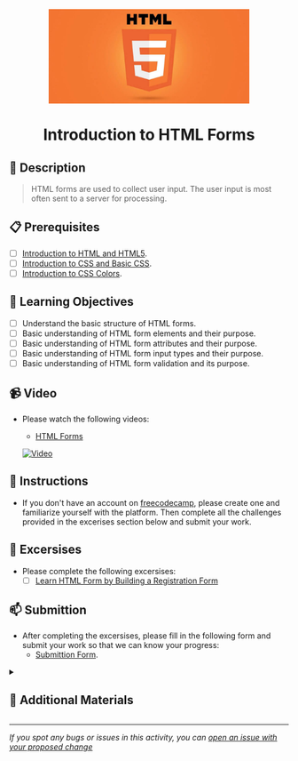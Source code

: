 <div align="center">
    <img src="../images/html5.jpg" alt="Logo" height="170" align="center">
    <h1 align="center">Introduction to HTML Forms</h1>
</div>

## 📝 Description
> HTML forms are used to collect user input. The user input is most often sent to a server for processing.

## 📋 Prerequisites
- [ ] [Introduction to HTML and HTML5](https://github.com/Kick-StartDev/web-development-basic-curriculum/blob/responsive-web-design/responsive-web-design/introduction-to-html-and-html5.md).
- [ ] [Introduction to CSS and Basic CSS](https://github.com/Kick-StartDev/web-development-basic-curriculum/blob/responsive-web-design/responsive-web-design/introduction-to-css-and-basic-css.md).
- [ ] [Introduction to CSS Colors](https://github.com/Kick-StartDev/web-development-basic-curriculum/blob/responsive-web-design/responsive-web-design/introduction-to-css-colors.md).

## 🎯 Learning Objectives
- [ ] Understand the basic structure of HTML forms.
- [ ] Basic understanding of HTML form elements and their purpose.
- [ ] Basic understanding of HTML form attributes and their purpose.
- [ ] Basic understanding of HTML form input types and their purpose.
- [ ] Basic understanding of HTML form validation and its purpose.

## 📹 Video

- Please watch the following videos:
    - <a href="https://www.youtube.com/watch?v=2O8pkybH6po" target="_blank">HTML Forms</a>

    [![Video](https://img.youtube.com/vi/2O8pkybH6po/0.jpg)](https://www.youtube.com/watch?v=2O8pkybH6po)

## 🔧 Instructions
- If you don't have an account on [freecodecamp](https://www.freecodecamp.org), please create one and familiarize yourself with the platform.
Then complete all the challenges provided in the excerises section below and submit your work.

## 🚀 Excersises
- Please complete the following excersises:
    - [ ] [Learn HTML Form by Building a Registration Form](https://www.freecodecamp.org/learn/2022/responsive-web-design/learn-html-forms-by-building-a-registration-form/step-1)

## 📫 Submittion
- After completing the excersises, please fill in the following form and submit your work so that we can know your progress:
    - [Submittion Form](https://airtable.com/shrTKszJIyALWIPnb).

<details>
    <summary>
        <h2>📌 Additional Materials</h2>
    </summary>
    <hr style="height:1px;border-width:0;color:gray;background-color:dark">
    <i>
        These are all optional, but if you're interested in exploring this topic further, here are some resources to help you.
    </i>

<br>
    <ul>
        <li><a href="https://www.w3schools.com/html/html_forms.asp" target="_blank">HTML Forms</a></li>
        <li><a href="https://www.youtube.com/watch?v=frAGrGN00OA" target="_blank">HTML Forms</a></li>
        <li><a href="https://www.youtube.com/watch?v=9DCpQG1KVGk" target="_blank">How to use freecodecamp</a></li>
    </ul>
</details>

------

_If you spot any bugs or issues in this activity, you can [open an issue with your proposed change](https://github.com/Kick-StartDev/web-development-basic-curriculum/issues/new)_
